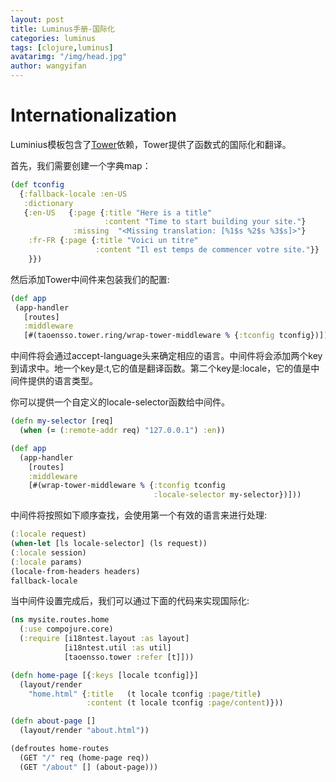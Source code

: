 ```yaml
---
layout: post
title: Luminus手册-国际化
categories: luminus
tags: [clojure,luminus]
avatarimg: "/img/head.jpg"
author: wangyifan
---
```


Internationalization
====================

Luminius模板包含了[Tower](https://github.com/ptaoussanis/tower)依赖，Tower提供了函数式的国际化和翻译。

首先，我们需要创建一个字典map：

```clojure
(def tconfig
  {:fallback-locale :en-US
   :dictionary
   {:en-US   {:page {:title "Here is a title"
                     :content "Time to start building your site."}
              :missing  "<Missing translation: [%1$s %2$s %3$s]>"}
    :fr-FR {:page {:title "Voici un titre"
                   :content "Il est temps de commencer votre site."}}
    }})
```

然后添加Tower中间件来包装我们的配置:

```clojure
(def app
 (app-handler
   [routes]
   :middleware
   [#(taoensso.tower.ring/wrap-tower-middleware % {:tconfig tconfig})]))
```

中间件将会通过accept-language头来确定相应的语言。中间件将会添加两个key到请求中。地一个key是:t,它的值是翻译函数。第二个key是:locale，它的值是中间件提供的语言类型。

你可以提供一个自定义的locale-selector函数给中间件。

```clojure
(defn my-selector [req]
  (when (= (:remote-addr req) "127.0.0.1") :en))

(def app
  (app-handler
    [routes]
    :middleware
    [#(wrap-tower-middleware % {:tconfig tconfig
                                :locale-selector my-selector})]))
```

<!-- more -->

中间件将按照如下顺序查找，会使用第一个有效的语言来进行处理:

```clojure
(:locale request)
(when-let [ls locale-selector] (ls request))
(:locale session)
(:locale params)
(locale-from-headers headers)
fallback-locale
```

当中间件设置完成后，我们可以通过下面的代码来实现国际化:

```clojure
(ns mysite.routes.home
  (:use compojure.core)
  (:require [i18ntest.layout :as layout]
            [i18ntest.util :as util]
            [taoensso.tower :refer [t]]))

(defn home-page [{:keys [locale tconfig]}]
  (layout/render
    "home.html" {:title   (t locale tconfig :page/title)
                 :content (t locale tconfig :page/content)}))

(defn about-page []
  (layout/render "about.html"))

(defroutes home-routes
  (GET "/" req (home-page req))
  (GET "/about" [] (about-page)))
```

